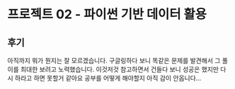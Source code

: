 # 프로젝트 02 - 파이썬 기반 데이터 활용

## 후기

 아직까지 뭐가 뭔지는 잘 모르겠습니다. 구글링하다 보니 똑같은 문제를 발견해서 그 풀이를 최대한 보려고 노력했습니다.
 이것저것 참고하면서 건들다 보니 성공은 했지만 다시 하라고 하면 못할거 같아요 공부를 어떻게 해야할지 아직 감이 안옵니다...
